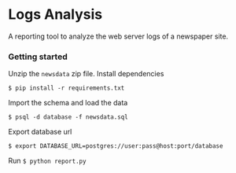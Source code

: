 # Logs Analysis
A reporting tool to analyze the web server logs of a newspaper site.

### Getting started

Unzip the `newsdata` zip file. Install dependencies
```
$ pip install -r requirements.txt
```

Import the schema and load the data
```
$ psql -d database -f newsdata.sql
```

Export database url
```
$ export DATABASE_URL=postgres://user:pass@host:port/database
```

Run `$ python report.py`
